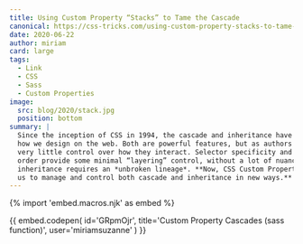 ```yaml
---
title: Using Custom Property “Stacks” to Tame the Cascade
canonical: https://css-tricks.com/using-custom-property-stacks-to-tame-the-cascade/
date: 2020-06-22
author: miriam
card: large
tags:
  - Link
  - CSS
  - Sass
  - Custom Properties
image:
  src: blog/2020/stack.jpg
  position: bottom
summary: |
  Since the inception of CSS in 1994, the cascade and inheritance have defined
  how we design on the web. Both are powerful features, but as authors we’ve had
  very little control over how they interact. Selector specificity and source
  order provide some minimal “layering” control, without a lot of nuance – and
  inheritance requires an *unbroken lineage*. **Now, CSS Custom Properties allow
  us to manage and control both cascade and inheritance in new ways.**
---
```


{% import 'embed.macros.njk' as embed %}

{{ embed.codepen(
  id='GRpmOjr',
  title='Custom Property Cascades (sass function)',
  user='miriamsuzanne'
) }}
